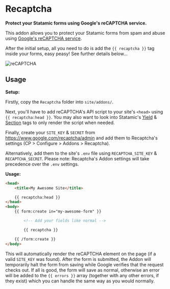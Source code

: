 # Recaptcha

**Protect your Statamic forms using Google's reCAPTCHA service.**

This addon allows you to protect your Statamic forms from spam and abuse using [Google's reCAPTCHA service](https://www.google.com/recaptcha/intro/index.html).

After the initial setup, all you need to do is add the `{{ recaptcha }}` tag inside your forms, easy peasy! See further details below...

![reCAPTCHA](https://www.google.com/recaptcha/intro/images/hero-recaptcha-demo.gif)

## Usage

**Setup:**

Firstly, copy the `Recaptcha` folder into `site/addons/`.

Next, you'll have to add reCAPTCHA's API script to your site's `<head>` using `{{ recaptcha:head }}`. You may also want to look into Statamic's [Yield](https://docs.statamic.com/tags/yield) & [Section](https://docs.statamic.com/tags/section) tags to only render the script when needed.

Finally, create your `SITE_KEY` & `SECRET` from https://www.google.com/recaptcha/admin and add them to Recaptcha's settings (CP > Configure > Addons > Recaptcha).

Alternatively, add them to the site's `.env` file using `RECAPTCHA_SITE_KEY` & `RECAPTCHA_SECRET`. Please note: Recaptcha's Addon settings will take precedence over the `.env` settings.

**Usage:**

```html
<head>
    <title>My Awesome Site</title>

    {{ recaptcha:head }}
</head>
<body>
    {{ form:create in="my-awesome-form" }}

        <!-- Add your fields like normal -->

        {{ recaptcha }}

    {{ /form:create }}
</body>
```

This will automatically render the reCAPTCHA element on the page (if a valid `SITE_KEY` was found). After the form is submitted, the Addon will temporarily halt the form from saving while Google verifies that the request checks out. If all is good, the form will save as normal, otherwise an error will be added to the `{{ errors }}` array (together with any other errors, if they exist) which you can handle the same way as you would normally.